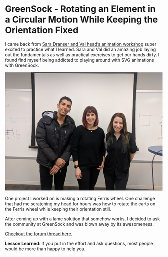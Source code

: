 # GreenSock - Rotating an Element in a Circular Motion While Keeping the Orientation Fixed

I came back from [Sara Dranser and Val head’s animation workshop](https://webanimationworkshops.com/) super excited to practice what I learned. Sara and Val did an amazing job laying out the fundamentals as well as practical exercises to get our hands dirty. I found find myself being addicted to playing around with SVG animations with GreenSock.

![Me, Sarah, and Val in Chicago March 20th 2018](../../images/me-sara-val.jpg)

One project I worked on is making a rotating Ferris wheel. One challenge that had me scratching my head for hours was how to rotate the carts on the Ferris wheel while keeping their orientation still.

After coming up with a lame solution that somehow works, I decided to ask the community at GreenSock and was blown away by its awesomeness.

[Checkout the forum thread here.](https://greensock.com/forums/topic/18157-rotating-an-element-across-an-origin-while-keeping-the-orientation-fixed/?tab=comments#comment-83531)

**Lesson Learned**: If you put in the effort and ask questions, most people would be more than happy to help you.

